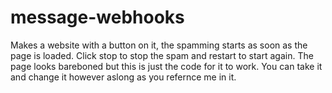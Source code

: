 # message-webhooks
Makes a website with a button on it, the spamming starts as soon as the page is loaded. Click stop to stop the spam and restart to start again. The page looks bareboned but this is just the code for it to work. You can take it and change it however aslong as you refernce me in it.
